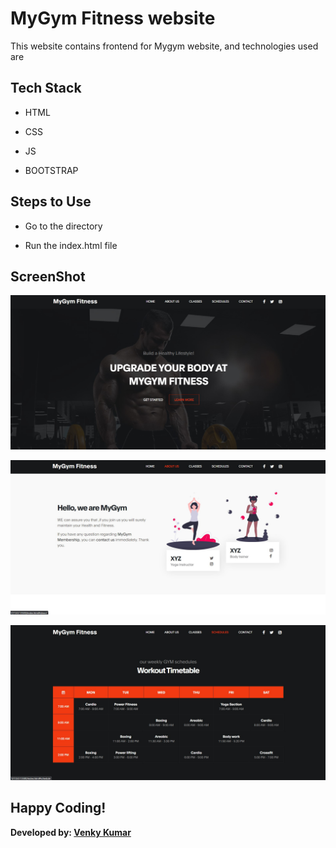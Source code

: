 # MyGym Fitness website
This website contains frontend for Mygym website, and technologies used are 

## Tech Stack

* HTML    
 
* CSS

* JS

* BOOTSTRAP

## Steps to Use
- Go to the directory

- Run the index.html file

## ScreenShot

![output1](images/output/output1.png)

![output2](images/output/output2.png)

![output2](images/output/output3.png)

## Happy Coding!
<strong>Developed by: <a href=
"https://github.com/BoddepallyVenkatesh06">Venky Kumar</a>